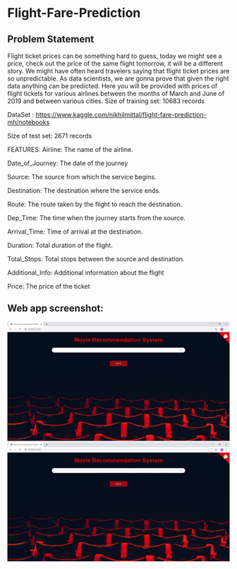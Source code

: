 # Flight-Fare-Prediction

## Problem Statement
Flight ticket prices can be something hard to guess, today we might see a price, check out the price of the same flight tomorrow, it will be a different story. We might have often heard travelers saying that flight ticket prices are so unpredictable. As data scientists, we are gonna prove that given the right data anything can be predicted. Here you will be provided with prices of flight tickets for various airlines between the months of March and June of 2019 and between various cities. Size of training set: 10683 records

DataSet : https://www.kaggle.com/nikhilmittal/flight-fare-prediction-mh/notebooks

Size of test set: 2671 records

FEATURES: Airline: The name of the airline.

Date_of_Journey: The date of the journey

Source: The source from which the service begins.

Destination: The destination where the service ends.

Route: The route taken by the flight to reach the destination.

Dep_Time: The time when the journey starts from the source.

Arrival_Time: Time of arrival at the destination.

Duration: Total duration of the flight.

Total_Stops: Total stops between the source and destination.

Additional_Info: Additional information about the flight

Price: The price of the ticket

## Web app screenshot:
![alt text](https://github.com/Pradeepnayak/Movie-Recommendation-Webapp-With-Sentiment-Analysis/blob/main/static/SearchImage.png)<br/>
![alt text](https://github.com/Pradeepnayak/Movie-Recommendation-Webapp-With-Sentiment-Analysis/blob/main/static/SearchImage.png)<br/>
